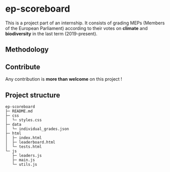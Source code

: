 # ep-scoreboard

This is a project part of an internship. It consists of grading MEPs (Members of the European Parliament) according to their votes on **climate** and **biodiversity** in the last term (2019-present).

## Methodology

## Contribute

Any contribution is **more than welcome** on this project !

## Project structure

```
ep-scoreboard
├─ README.md
├─ css
│  └─ styles.css
├─ data
│  └─ individual_grades.json
├─ html
│  ├─ index.html
│  ├─ leaderboard.html
│  └─ tests.html
└─ js
   ├─ leaders.js
   ├─ main.js
   └─ utils.js

```